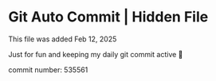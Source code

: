 # Git Auto Commit | Hidden File

This file was added Feb 12, 2025

Just for fun and keeping my daily git commit active 🤪

commit number: 535561
